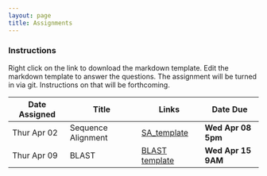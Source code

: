 ```yaml
---
layout: page
title: Assignments
---
```


### Instructions

Right click on the link to download the markdown template.  Edit the markdown template to answer the questions.  The assignment will be turned in via git.  Instructions on that will be forthcoming.

| Date Assigned | Title              | Links                             | Date Due       |
|---------------|--------------------|-----------------------------------|----------------|
| Thur Apr 02   | Sequence Alignment | [SA_template](unit1-worksheet.md) | __Wed Apr 08 5pm__ |
| Thur Apr 09   | BLAST              | [BLAST template](assignment2-worksheet.md) | __Wed Apr 15 9AM__ |

